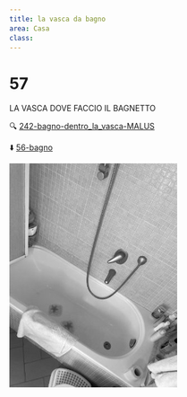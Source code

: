 ```yaml
---
title: la vasca da bagno
area: Casa
class:
---
```

# 57
LA VASCA DOVE FACCIO IL BAGNETTO

🔍 [242-bagno-dentro_la_vasca-MALUS](242-bagno-dentro_la_vasca-MALUS.md)

⬇️ [56-bagno](56-bagno.md)

![foto_72](../_assets/preview/foto_72.jpg)